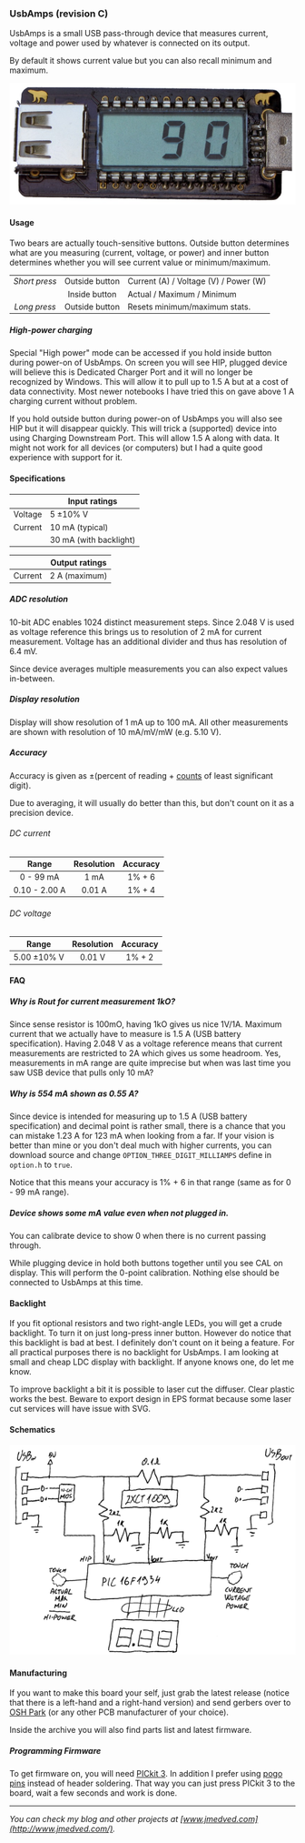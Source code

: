 ### UsbAmps (revision C) ###

UsbAmps is a small USB pass-through device that measures current, voltage and
power used by whatever is connected on its output.

By default it shows current value but you can also recall minimum and maximum.

![UsbAmps, revision C board](Wiki/C/Picture.jpg)


#### Usage ####

Two bears are actually touch-sensitive buttons. Outside button determines what
are you measuring (current, voltage, or power) and inner button determines
whether you will see current value or minimum/maximum.

|               |                |                                       |
|:-------------:|:--------------:|---------------------------------------|
| *Short press* | Outside button | Current (A) / Voltage (V) / Power (W) |
|               | Inside button  | Actual / Maximum / Minimum            |
| *Long press*  | Outside button | Resets minimum/maximum stats.         |


##### High-power charging #####

Special "High power" mode can be accessed if you hold inside button during
power-on of UsbAmps. On screen you will see HIP, plugged device will believe
this is Dedicated Charger Port and it will no longer be recognized by Windows.
This will allow it to pull up to 1.5 A but at a cost of data connectivity. Most
newer notebooks I have tried this on gave above 1 A charging current without
problem.

If you hold outside button during power-on of UsbAmps you will also see HIP but
it will disappear quickly. This will trick a (supported) device into using
Charging Downstream Port. This will allow 1.5 A along with data. It might not
work for all devices (or computers) but I had a quite good experience with
support for it.


#### Specifications ####

|         | Input ratings            |
|---------|--------------------------|
| Voltage | 5 ±10% V                 |
| Current | 10 mA (typical)          |
|         | 30 mA (with backlight)   |

|         | Output ratings           |
|---------|--------------------------|
| Current | 2 A (maximum)            |


##### ADC resolution #####

10-bit ADC enables 1024 distinct measurement steps. Since 2.048 V is used as
voltage reference this brings us to resolution of 2 mA for current measurement.
Voltage has an additional divider and thus has resolution of 6.4 mV.

Since device averages multiple measurements you can also expect values
in-between.


##### Display resolution #####

Display will show resolution of 1 mA up to 100 mA. All other measurements are
shown with resolution of 10 mA/mV/mW (e.g. 5.10 V).


##### Accuracy #####

Accuracy is given as ±(percent of reading + [counts](http://www.youtube.com/watch?v=U4JFeU-o2kc)
of least significant digit).

Due to averaging, it will usually do better than this, but don't count on it as
a precision device.


###### DC current ######

| Range          | Resolution | Accuracy |
|:--------------:|:----------:|:--------:|
| 0 - 99 mA      | 1 mA       | 1% + 6   |
| 0.10 - 2.00 A  | 0.01 A     | 1% + 4   |


###### DC voltage ######

| Range          | Resolution | Accuracy |
|:--------------:|:----------:|:--------:|
| 5.00 ±10% V    | 0.01 V     | 1% + 2   |


#### FAQ ####

##### Why is Rout for current measurement 1kO? #####

Since sense resistor is 100mO, having 1kO gives us nice 1V/1A. Maximum current
that we actually have to measure is 1.5 A (USB battery specification). Having
2.048 V as a voltage reference means that current measurements are restricted
to 2A which gives us some headroom. Yes, measurements in mA range are quite
imprecise but when was last time you saw USB device that pulls only 10 mA?


##### Why is 554 mA shown as 0.55 A? #####

Since device is intended for measuring up to 1.5 A (USB battery specification)
and decimal point is rather small, there is a chance that you can mistake
1.23 A for 123 mA when looking from a far. If your vision is better than mine
or you don't deal much with higher currents, you can download source and change
`OPTION_THREE_DIGIT_MILLIAMPS` define in `option.h` to `true`.

Notice that this means your accuracy is 1% + 6 in that range (same as for
0 - 99 mA range).


##### Device shows some mA value even when not plugged in. #####

You can calibrate device to show 0 when there is no current passing through.

While plugging device in hold both buttons together until you see CAL on
display. This will perform the 0-point calibration. Nothing else should be
connected to UsbAmps at this time.


#### Backlight ####

If you fit optional resistors and two right-angle LEDs, you will get a crude
backlight. To turn it on just long-press inner button. However do notice that
this backlight is bad at best. I definitely don't count on it being a feature.
For all practical purposes there is no backlight for UsbAmps. I am looking at
small and cheap LDC display with backlight. If anyone knows one, do let me
know.


To improve backlight a bit it is possible to laser cut the diffuser. Clear
plastic works the best. Beware to export design in EPS format because some
laser cut services will have issue with SVG.


#### Schematics ####

![UsbAmps, revision C schematics](Wiki/C/Schema.png)


#### Manufacturing ####

If you want to make this board your self, just grab the latest release (notice
that there is a left-hand and a right-hand version) and send gerbers over to
[OSH Park](http://oshpark.com/) (or any other PCB manufacturer of your choice).

Inside the archive you will also find parts list and latest firmware.


##### Programming Firmware #####

To get firmware on, you will need [PICkit 3](http://www.microchip.com/stellent/idcplg?IdcService=SS_GET_PAGE&nodeId=1406&dDocName=en538340&redirects=pickit3).
In addition I prefer using [pogo pins](http://www.jmedved.com/2012/04/pogo-pickit/)
instead of header soldering. That way you can just press PICkit 3 to the board,
wait a few seconds and work is done.



---

*You can check my blog and other projects at [www.jmedved.com](http://www.jmedved.com/).*

